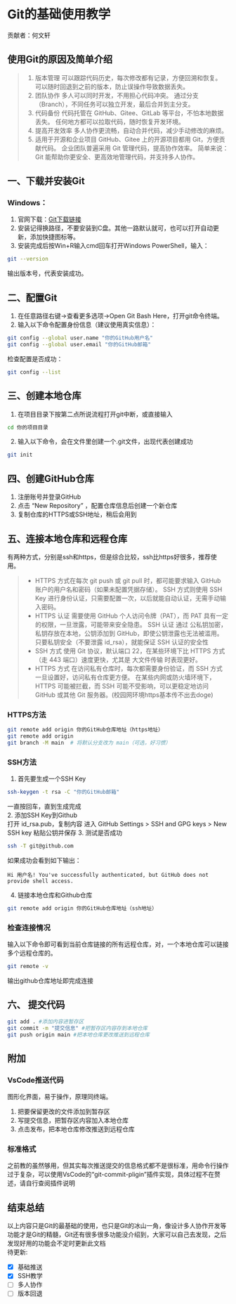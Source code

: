 # Git的基础使用教学
贡献者：何文轩
## 使用Git的原因及简单介绍
>1. 版本管理
可以跟踪代码历史，每次修改都有记录，方便回溯和恢复。
可以随时回退到之前的版本，防止误操作导致数据丢失。
> 2. 团队协作
多人可以同时开发，不用担心代码冲突。
通过分支（Branch），不同任务可以独立开发，最后合并到主分支。
> 3. 代码备份
代码托管在 GitHub、Gitee、GitLab 等平台，不怕本地数据丢失。
任何地方都可以拉取代码，随时恢复开发环境。
> 4. 提高开发效率
多人协作更流畅，自动合并代码，减少手动修改的麻烦。
> 5. 适用于开源和企业项目
GitHub、Gitee 上的开源项目都用 Git，方便贡献代码。
企业团队普遍采用 Git 管理代码，提高协作效率。
简单来说：Git 能帮助你更安全、更高效地管理代码，并支持多人协作。

## 一、下载并安装Git
### Windows：
1. 官网下载：[Git下载链接](https://git-scm.com/downloads/win)
2. 安装记得换路径，不要安装到C盘。其他一路默认就可，也可以打开自动更新，添加快捷图标等。
3. 安装完成后按Win+R输入cmd回车打开Windows PowerShell，输入：
```bash
git --version
```
输出版本号，代表安装成功。

## 二、配置Git
1. 在任意路径右键->查看更多选项->Open Git Bash Here，打开git命令终端。
2. 输入以下命令配置身份信息（建议使用真实信息）：
```bash
git config --global user.name "你的GitHub用户名"
git config --global user.email "你的GitHub邮箱"
```
检查配置是否成功：
```bash
git config --list
```

## 三、创建本地仓库
1. 在项目目录下按第二点所说流程打开git中断，或直接输入
```bash
cd 你的项目目录
```
2. 输入以下命令，会在文件里创建一个.git文件，出现代表创建成功
```bash
git init
```

## 四、创建GitHub仓库
1. 注册账号并登录GitHub
2. 点击 “New Repository” ，配置仓库信息后创建一个新仓库
3. 复制仓库的HTTPS或SSH地址，稍后会用到

## 五、连接本地仓库和远程仓库
有两种方式，分别是ssh和https，但是综合比较，ssh比https好很多，推荐使用。  
> - HTTPS 方式在每次 git push 或 git pull 时，都可能要求输入 GitHub 账户的用户名和密码（如果未配置凭据存储）。
SSH 方式则使用 SSH Key 进行身份认证，只需要配置一次，以后就能自动认证，无需手动输入密码。
> - HTTPS 认证 需要使用 GitHub 个人访问令牌（PAT），而 PAT 具有一定的权限，一旦泄露，可能带来安全隐患。
SSH 认证 通过 公私钥加密，私钥存放在本地，公钥添加到 GitHub，即使公钥泄露也无法被滥用。
只要私钥安全（不要泄露 id_rsa），就能保证 SSH 认证的安全性  
> - SSH 方式 使用 Git 协议，默认端口 22，在某些环境下比 HTTPS 方式（走 443 端口）速度更快，尤其是 大文件传输 时表现更好。   
> - HTTPS 方式 在访问私有仓库时，每次都需要身份验证，而 SSH 方式一旦设置好，访问私有仓库更方便。
在某些内网或防火墙环境下，HTTPS 可能被拦截，而 SSH 可能不受影响，可以更稳定地访问 GitHub 或其他 Git 服务器。(校园网环境https基本传不出去doge)

### HTTPS方法
```bash
git remote add origin 你的GitHub仓库地址（https地址）
git remote add origin 
git branch -M main  # 将默认分支改为 main（可选，好习惯）
```
### SSH方法
1. 首先要生成一个SSH Key
```bash
ssh-keygen -t rsa -C "你的GitHub邮箱"
```
一直按回车，直到生成完成   
2. 添加SSH Key到Github   
打开 id_rsa.pub，复制内容
进入 GitHub Settings > SSH and GPG keys > New SSH key
粘贴公钥并保存
3. 测试是否成功
```bash
ssh -T git@github.com
```
如果成功会看到如下输出：
```
Hi 用户名! You've successfully authenticated, but GitHub does not provide shell access.
```
4. 链接本地仓库和Github仓库
```bash
git remote add origin 你的GitHub仓库地址（ssh地址）
```
### 检查连接情况
输入以下命令即可看到当前仓库链接的所有远程仓库，对，一个本地仓库可以链接多个远程仓库的。
```bash
git remote -v
```
输出github仓库地址即完成连接

## 六、 提交代码
```bash
git add . #添加内容进暂存区
git commit -m "提交信息" #把暂存区内容存到本地仓库
git push origin main #把本地仓库更改推送到远程仓库
```
## 附加
### VsCode推送代码
图形化界面，易于操作，原理同终端。
1. 把要保留更改的文件添加到暂存区
2. 写提交信息，把暂存区内容加入本地仓库
3. 点击发布，把本地仓库修改推送到远程仓库
### 标准格式
之前教的虽然够用，但其实每次推送提交的信息格式都不是很标准，用命令行操作过于复杂，可以使用VsCode的“git-commit-pligin”插件实现，具体过程不在赘述，请自行查阅插件说明

## 结束总结
以上内容只是Git的最基础的使用，也只是Git的冰山一角，像设计多人协作开发等功能才是Git的精髓，Git还有很多很多功能没介绍到，大家可以自己去发现，之后发现好用的功能会不定时更新此文档   
待更新:  
- [x] 基础推送
- [X] SSH教学
- [ ] 多人协作
- [ ] 版本回退